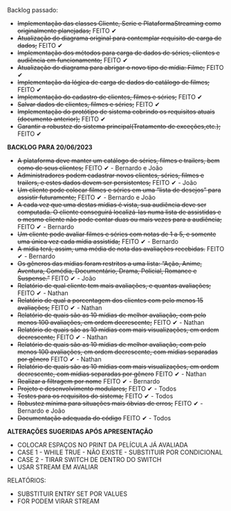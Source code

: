 Backlog passado:

- ~~Implementação das classes Cliente, Serie e PlataformaStreaming como originalmente planejadas;~~ FEITO ✔
- ~~Atualização do diagrama original para contemplar requisito de carga de dados;~~ FEITO ✔
- ~~Implementação dos métodos para carga de dados de séries, clientes e audiência em funcionamento;~~ FEITO ✔
- ~~Atualização do diagrama para abrigar o novo tipo de mídia: Filme;~~ FEITO ✔
- ~~Implementação da lógica de carga de dados do catálogo de filmes;~~ FEITO ✔
- ~~Implementação do cadastro de clientes, filmes e séries;~~ FEITO ✔
- ~~Salvar dados de clientes, filmes e séries;~~ FEITO ✔
- ~~Implementação do protótipo de sistema cobrindo os requisitos atuais (documento anterior);~~ FEITO ✔
- ~~Garantir a robustez do sistema principal(Tratamento de exceções,etc.);~~ FEITO ✔
  
**BACKLOG PARA 20/06/2023** 

- ~~A plataforma deve manter um catálogo de séries, filmes e trailers, bem como de seus clientes;~~ FEITO ✔ - Bernardo e João
- ~~Administradores podem cadastrar novos clientes, séries, filmes e trailers, e estes dados devem ser persistentes;~~ FEITO ✔ - João
- ~~Um cliente pode colocar filmes e séries em uma “lista de desejos” para assistir futuramente;~~ FEITO ✔ - Bernardo e João
- ~~A cada vez que uma destas mídias é vista, sua audiência deve ser computada. O cliente conseguirá localizá-las numa lista de assistidas e o mesmo cliente não pode contar duas ou mais vezes para a audiência;~~ FEITO ✔ - Bernardo
- ~~Um cliente pode avaliar filmes e séries com notas de 1 a 5, e somente uma única vez cada mídia assistida;~~  FEITO ✔ - Bernardo
- ~~A mídia terá, assim, uma média de nota das avaliações recebidas.~~ FEITO ✔ - Bernardo
- ~~Os gêneros das mídias foram restritos a uma lista: “Ação, Anime, Aventura, Comédia, Documentário, Drama, Policial, Romance e Suspense.”~~  FEITO ✔ - João 
- ~~Relatório de qual cliente tem mais avaliações, e quantas avaliações;~~  FEITO ✔ - Nathan
- ~~Relatório de qual a porcentagem dos clientes com pelo menos 15 avaliações;~~  FEITO ✔ - Nathan
- ~~Relatório de quais são as 10 mídias de melhor avaliação, com pelo menos 100 avaliações, em ordem decrescente;~~  FEITO ✔ - Nathan
- ~~Relatório de quais são as 10 mídias com mais visualizações, em ordem decrescente;~~ FEITO ✔ - Nathan
- ~~Relatório de quais são as 10 mídias de melhor avaliação, com pelo menos 100 avaliações, em ordem decrescente, com mídias separadas por gênero~~ FEITO ✔ - Nathan
- ~~Relatório de quais são as 10 mídias com mais visualizações, em ordem decrescente, com mídias separadas por gênero~~ FEITO ✔ - Nathan
- ~~Realizar a filtragem por nome~~ FEITO ✔ - Bernardo
- ~~Projeto e desenvolvimento modulares;~~ FEITO ✔ - Todos
- ~~Testes para os requisitos do sistema;~~ FEITO ✔ - Todos
- ~~Robustez mínima para situações mais óbvias de erros;~~ FEITO ✔ - Bernardo e João
- ~~Documentação adequada do código~~ FEITO ✔ - Todos

**ALTERAÇÕES SUGERIDAS APÓS APRESENTAÇÃO**

- COLOCAR ESPAÇOS NO PRINT DA PELÍCULA JÁ AVALIADA
- CASE 1 - WHILE TRUE - NÃO EXISTE - SUBSTITUIR POR CONDICIONAL 
- CASE 2 - TIRAR SWITCH DE DENTRO DO SWITCH
- USAR STREAM EM AVALIAR

RELATÓRIOS: 
- SUBSTITUIR ENTRY SET POR VALUES
- FOR PODEM VIRAR STREAM

